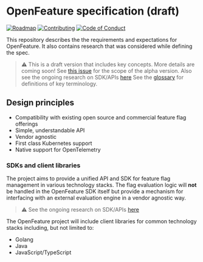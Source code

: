 # OpenFeature specification (draft)

[![Roadmap](https://img.shields.io/static/v1?label=Roadmap&message=public&color=green)](https://github.com/orgs/open-feature/projects/1)
[![Contributing](https://img.shields.io/static/v1?label=Contributing&message=guide&color=blue)](https://github.com/open-feature/.github/blob/main/CONTRIBUTING.md)
[![Code of Conduct](https://img.shields.io/badge/Contributor%20Covenant-2.1-4baaaa.svg)](https://github.com/open-feature/.github/blob/main/CODE_OF_CONDUCT.md)

This repository describes the the requirements and expectations for OpenFeature.
It also contains research that was considered while defining the spec.

> :warning: This is a draft version that includes key concepts.
> More details are coming soon!
> See [this issue](https://github.com/open-feature/spec/issues/4) for the scope of the alpha version.
> Also see the ongoing research on SDK/APIs [here](./research/existing-landscape.md)
> See the [glossary](./glossary.md) for definitions of key terminology.

## Design principles

- Compatibility with existing open source and commercial feature flag offerings
- Simple, understandable API
- Vendor agnostic
- First class Kubernetes support
- Native support for OpenTelemetry

### SDKs and client libraries

The project aims to provide a unified API and SDK for feature flag management in
various technology stacks. The flag evaluation logic will **not** be handled in
the OpenFeature SDK itself but provide a mechanism for interfacing with an
external evaluation engine in a vendor agnostic way.

> :warning: See the ongoing research on SDK/APIs [here](https://github.com/open-feature/sdk-research)

The OpenFeature project will include client libraries for common technology stacks including, but not limited to:

* Golang
* Java
* JavaScript/TypeScript

